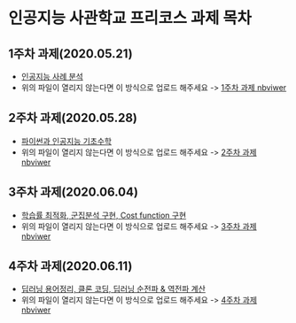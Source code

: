 # 인공지능 사관학교 프리코스 과제 목차

## 1주차 과제(2020.05.21)
- [인공지능 사례 분석](https://github.com/cromatical/GwangJu-AI/blob/master/1%EC%A3%BC%EC%B0%A8%EA%B3%BC%EC%A0%9C.ipynb)
 - 위의 파일이 열리지 않는다면 이 방식으로 업로드 해주세요 -> [1주차 과제 nbviwer](https://nbviewer.jupyter.org/github/cromatical/GwangJu-AI/blob/master/1%EC%A3%BC%EC%B0%A8%EA%B3%BC%EC%A0%9C.ipynb)
 
## 2주차 과제(2020.05.28)
- [파이썬과 인공지능 기초수학](https://github.com/cromatical/GwangJu-AI/blob/master/2%EC%A3%BC%EC%B0%A8%EA%B3%BC%EC%A0%9C.ipynb)
 - 위의 파일이 열리지 않는다면 이 방식으로 업로드 해주세요 -> [2주차 과제 nbviwer](https://nbviewer.jupyter.org/github/cromatical/GwangJu-AI/blob/master/2%EC%A3%BC%EC%B0%A8%EA%B3%BC%EC%A0%9C.ipynb)
 
## 3주차 과제(2020.06.04)
- [학습률 최적화, 군집분석 구현, Cost function 구현](https://github.com/cromatical/GwangJu-AI/blob/master/3%EC%A3%BC%EC%B0%A8%EA%B3%BC%EC%A0%9C.ipynb)
 - 위의 파일이 열리지 않는다면 이 방식으로 업로드 해주세요 -> [3주차 과제 nbviwer](https://nbviewer.jupyter.org/github/cromatical/GwangJu-AI/blob/master/3%EC%A3%BC%EC%B0%A8%EA%B3%BC%EC%A0%9C.ipynb)

## 4주차 과제(2020.06.11)
- [딥러닝 용어정리, 클론 코딩, 딥러닝 순전파 & 역전파 계산](https://github.com/cromatical/GwangJu-AI/blob/master/4%EC%A3%BC%EC%B0%A8%EA%B3%BC%EC%A0%9C.ipynb)
 - 위의 파일이 열리지 않는다면 이 방식으로 업로드 해주세요 -> [4주차 과제 nbviwer](https://nbviewer.jupyter.org/github/cromatical/GwangJu-AI/blob/master/4%EC%A3%BC%EC%B0%A8%EA%B3%BC%EC%A0%9C.ipynb)
